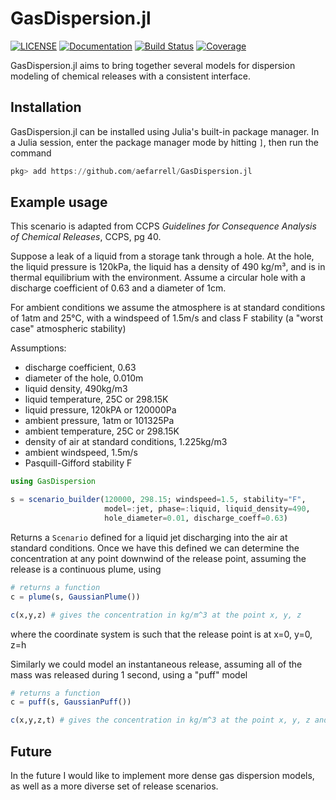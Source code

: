 # GasDispersion.jl
[![LICENSE](https://img.shields.io/badge/license-MIT-lightgrey.svg)](https://github.com/aefarrell/GasDispersion.jl/blob/main/LICENSE)
[![Documentation](https://img.shields.io/badge/docs-dev-blue)](https://aefarrell.github.io/GasDispersion.jl/dev/)
[![Build Status](https://github.com/aefarrell/GasDispersion.jl/workflows/CI/badge.svg)](https://github.com/aefarrell/GasDispersion.jl/actions)
[![Coverage](https://codecov.io/gh/aefarrell/GasDispersion.jl/branch/main/graph/badge.svg?token=PB3LOR80K2)](https://codecov.io/gh/aefarrell/GasDispersion.jl)

GasDispersion.jl aims to bring together several models for dispersion modeling
of chemical releases with a consistent interface.

## Installation

GasDispersion.jl can be installed using Julia's built-in package manager. In a
Julia session, enter the package manager mode by hitting `]`, then run the
command

```julia
pkg> add https://github.com/aefarrell/GasDispersion.jl
```


## Example usage

This scenario is adapted from CCPS *Guidelines for Consequence Analysis of
Chemical Releases*, CCPS, pg 40.

Suppose a leak of a liquid from a storage tank through a hole. At the hole, the
liquid pressure is 120kPa, the liquid has a density of 490 kg/m³, and is in
thermal equilibrium with the environment. Assume a circular hole with a
discharge coefficient of 0.63 and a diameter of 1cm.

For ambient conditions we assume the atmosphere is at standard conditions of
1atm and 25°C, with a windspeed of 1.5m/s and class F stability (a "worst case"
atmospheric stability)

Assumptions:
+ discharge coefficient, 0.63
+ diameter of the hole, 0.010m
+ liquid density, 490kg/m3
+ liquid temperature, 25C or 298.15K
+ liquid pressure, 120kPA or 120000Pa
+ ambient pressure, 1atm or 101325Pa
+ ambient temperature, 25C or 298.15K
+ density of air at standard conditions, 1.225kg/m3
+ ambient windspeed, 1.5m/s
+ Pasquill-Gifford stability F

```julia
using GasDispersion

s = scenario_builder(120000, 298.15; windspeed=1.5, stability="F",
                     model=:jet, phase=:liquid, liquid_density=490,
                     hole_diameter=0.01, discharge_coeff=0.63)
```

Returns a `Scenario` defined for a liquid jet discharging into the air at
standard conditions. Once we have this defined we can determine the
concentration at any point downwind of the release point, assuming the release
is a continuous plume, using

```julia
# returns a function
c = plume(s, GaussianPlume())

c(x,y,z) # gives the concentration in kg/m^3 at the point x, y, z
```

where the coordinate system is such that the release point is at x=0, y=0, z=h

Similarly we could model an instantaneous release, assuming all of the mass was
released during 1 second, using a "puff" model
```julia
# returns a function
c = puff(s, GaussianPuff())

c(x,y,z,t) # gives the concentration in kg/m^3 at the point x, y, z and time t
```

## Future

In the future I would like to implement more dense gas dispersion models, as
well as a more diverse set of release scenarios.
